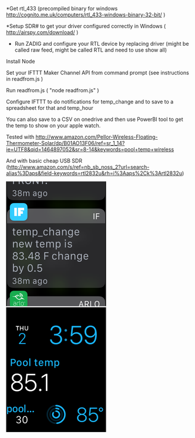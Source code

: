 *Get rtl_433 (precompiled binary for windows http://cognito.me.uk/computers/rtl_433-windows-binary-32-bit/ )

*Setup SDR# to get your driver configured correctly in Windows ( http://airspy.com/download/ )

* Run ZADIG and configure your RTL device by replacing driver (might be called raw feed, might be called RTL and need to use show all)

Install Node

Set your IFTTT Maker Channel API from command prompt (see instructions in readfrom.js )

Run readfrom.js ( "node readfrom.js" )

Configure IFTTT to do notifications for temp_change and to save to a spreadsheet for that and temp_hour

You can also save to a CSV on onedrive and then use PowerBI tool to get the temp to show on your apple watch.

Tested with http://www.amazon.com/Pellor-Wireless-Floating-Thermometer-Solar/dp/B01AO13F06/ref=sr_1_14?ie=UTF8&qid=1464897052&sr=8-14&keywords=pool+temp+wireless

And with basic cheap USB SDR (http://www.amazon.com/s/ref=nb_sb_noss_2?url=search-alias%3Daps&field-keywords=rtl2832u&rh=i%3Aaps%2Ck%3Artl2832u)


![alt tag](https://raw.githubusercontent.com/andsmi/pooltemp/master/image.png)
![alt tag](https://raw.githubusercontent.com/andsmi/pooltemp/master/image2.png)
